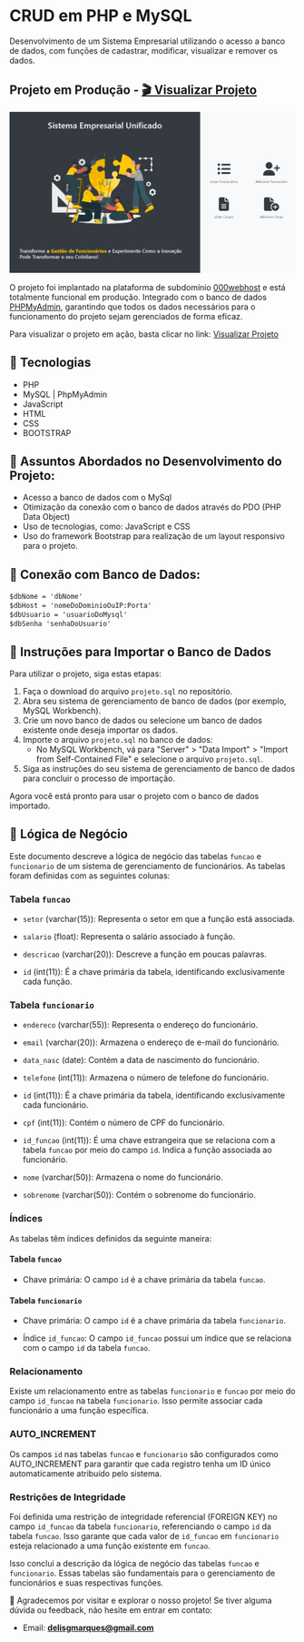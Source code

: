 # CRUD em PHP e MySQL

Desenvolvimento de um Sistema Empresarial utilizando o acesso a banco de dados, com funções de cadastrar, modificar, visualizar e remover os dados.

## Projeto em Produção -  [🎬 Visualizar Projeto](https://delisguerra-empresa.000webhostapp.com/)

![](assets/img/mockup.png)

O projeto foi implantado na plataforma de subdomínio [000webhost](https://br.000webhost.com/) e está totalmente funcional em produção. Integrado com o banco de dados [PHPMyAdmin](https://www.phpmyadmin.net/), garantindo que todos os dados necessários para o funcionamento do projeto sejam gerenciados de forma eficaz.



Para visualizar o projeto em ação, basta clicar no link:  [Visualizar Projeto](https://delisguerra-empresa.000webhostapp.com/)

## 📌 Tecnologias

- PHP
- MySQL | PhpMyAdmin
- JavaScript
- HTML
- CSS
- BOOTSTRAP

## 📌 Assuntos Abordados no Desenvolvimento do Projeto:

- Acesso a banco de dados com o MySql
- Otimização da conexão com o banco de dados através do PDO (PHP Data Object)
- Uso de tecnologias, como: JavaScript e CSS
- Uso do framework Bootstrap para realização de um layout responsivo para o projeto.

## 📌 Conexão com Banco de Dados:

```
$dbNome = 'dbNome'
$dbHost = 'nomeDoDominioOuIP:Porta'
$dbUsuario = 'usuarioDoMysql'
$dbSenha 'senhaDoUsuario'

```
## 📌 Instruções para Importar o Banco de Dados

Para utilizar o projeto, siga estas etapas:

1. Faça o download do arquivo `projeto.sql` no repositório.
2. Abra seu sistema de gerenciamento de banco de dados (por exemplo, MySQL Workbench).
3. Crie um novo banco de dados ou selecione um banco de dados existente onde deseja importar os dados.
4. Importe o arquivo `projeto.sql` no banco de dados:
   - No MySQL Workbench, vá para "Server" > "Data Import" > "Import from Self-Contained File" e selecione o arquivo `projeto.sql`.
5. Siga as instruções do seu sistema de gerenciamento de banco de dados para concluir o processo de importação.

Agora você está pronto para usar o projeto com o banco de dados importado.

## 📌 Lógica de Negócio

Este documento descreve a lógica de negócio das tabelas `funcao` e `funcionario` de um sistema de gerenciamento de funcionários. As tabelas foram definidas com as seguintes colunas:

### Tabela `funcao`

- `setor` (varchar(15)): Representa o setor em que a função está associada.

- `salario` (float): Representa o salário associado à função.

- `descricao` (varchar(20)): Descreve a função em poucas palavras.

- `id` (int(11)): É a chave primária da tabela, identificando exclusivamente cada função.

### Tabela `funcionario`

- `endereco` (varchar(55)): Representa o endereço do funcionário.

- `email` (varchar(20)): Armazena o endereço de e-mail do funcionário.

- `data_nasc` (date): Contém a data de nascimento do funcionário.

- `telefone` (int(11)): Armazena o número de telefone do funcionário.

- `id` (int(11)): É a chave primária da tabela, identificando exclusivamente cada funcionário.

- `cpf` (int(11)): Contém o número de CPF do funcionário.

- `id_funcao` (int(11)): É uma chave estrangeira que se relaciona com a tabela `funcao` por meio do campo `id`. Indica a função associada ao funcionário.

- `nome` (varchar(50)): Armazena o nome do funcionário.

- `sobrenome` (varchar(50)): Contém o sobrenome do funcionário.

### Índices

As tabelas têm índices definidos da seguinte maneira:

#### Tabela `funcao`

- Chave primária: O campo `id` é a chave primária da tabela `funcao`.

#### Tabela `funcionario`

- Chave primária: O campo `id` é a chave primária da tabela `funcionario`.

- Índice `id_funcao`: O campo `id_funcao` possui um índice que se relaciona com o campo `id` da tabela `funcao`.

### Relacionamento

Existe um relacionamento entre as tabelas `funcionario` e `funcao` por meio do campo `id_funcao` na tabela `funcionario`. Isso permite associar cada funcionário a uma função específica.

### AUTO_INCREMENT

Os campos `id` nas tabelas `funcao` e `funcionario` são configurados como AUTO_INCREMENT para garantir que cada registro tenha um ID único automaticamente atribuído pelo sistema.

### Restrições de Integridade

Foi definida uma restrição de integridade referencial (FOREIGN KEY) no campo `id_funcao` da tabela `funcionario`, referenciando o campo `id` da tabela `funcao`. Isso garante que cada valor de `id_funcao` em `funcionario` esteja relacionado a uma função existente em `funcao`.

Isso conclui a descrição da lógica de negócio das tabelas `funcao` e `funcionario`. Essas tabelas são fundamentais para o gerenciamento de funcionários e suas respectivas funções.


:tada: Agradecemos por visitar e explorar o nosso projeto! Se tiver alguma dúvida ou feedback, não hesite em entrar em contato:

- Email: **delisgmarques@gmail.com**

